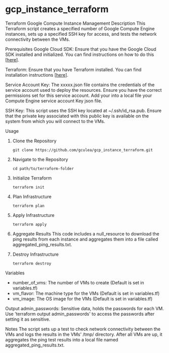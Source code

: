 # gcp_instance_terraform

Terraform Google Compute Instance Management
Description
This Terraform script creates a specified number of Google Compute Engine instances, sets up a specified SSH key for access, and tests the network connectivity between the VMs.

Prerequisites
Google Cloud SDK: Ensure that you have the Google Cloud SDK installed and initialized. You can find instructions on how to do this [[here](https://cloud.google.com/sdk/docs/install-sdk)].

Terraform: Ensure that you have Terraform installed. You can find installation instructions [[here](https://developer.hashicorp.com/terraform/tutorials/aws-get-started/install-cli)].

Service Account Key: The xxxxx.json file contains the credentials of the service account used to deploy the resources. Ensure you have the correct permissions set for this service account. Add your into a local file your Compute Engine service account Key json file.

SSH Key: This script uses the SSH key located at ~/.ssh/id_rsa.pub. Ensure that the private key associated with this public key is available on the system from which you will connect to the VMs.

Usage

1. Clone the Repository
   ```
   git clone https://github.com/gculea/gcp_instance_terraform.git
   ```
2. Navigate to the Repository
   ```
   cd path/to/terraform-folder
   ```
3. Initialize Terraform
   ```
   terraform init
   ```   
4. Plan Infrastructure
   ```
   terraform plan
   ```
5. Apply Infrastructure
   ```
   terraform apply
   ```
6. Aggregate Results
   This code includes a null_resource to download the ping results from each instance and aggregates them into a file called aggregated_ping_results.txt.

7. Destroy Infrastructure
   ```
   terraform destroy
   ```
Variables
 * number_of_vms: The number of VMs to create (Default is set in variables.tf)
 * vm_flavor: The machine type for the VMs (Default is set in variables.tf)
 * vm_image: The OS image for the VMs (Default is set in variables.tf)

Output 
admin_passwords: Sensitive data, holds the passwords for each VM. Use 'terraform output admin_passwords' to access the passwords after setting it as sensitive.

Notes
The script sets up a test to check network connectivity between the VMs and logs the results in the VMs' /tmp/ directory. After all VMs are up, it aggregates the ping test results into a local file named aggregated_ping_results.txt.

